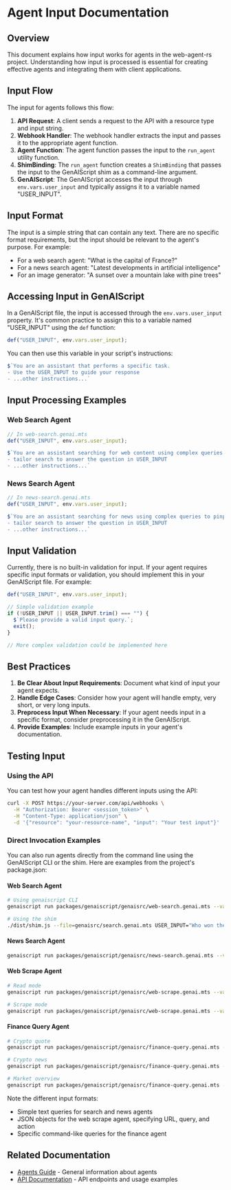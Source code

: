 # Agent Input Documentation

## Overview

This document explains how input works for agents in the web-agent-rs project. Understanding how input is processed is essential for creating effective agents and integrating them with client applications.

## Input Flow

The input for agents follows this flow:

1. **API Request**: A client sends a request to the API with a resource type and input string.
2. **Webhook Handler**: The webhook handler extracts the input and passes it to the appropriate agent function.
3. **Agent Function**: The agent function passes the input to the `run_agent` utility function.
4. **ShimBinding**: The `run_agent` function creates a `ShimBinding` that passes the input to the GenAIScript shim as a command-line argument.
5. **GenAIScript**: The GenAIScript accesses the input through `env.vars.user_input` and typically assigns it to a variable named "USER_INPUT".

## Input Format

The input is a simple string that can contain any text. There are no specific format requirements, but the input should be relevant to the agent's purpose. For example:

- For a web search agent: "What is the capital of France?"
- For a news search agent: "Latest developments in artificial intelligence"
- For an image generator: "A sunset over a mountain lake with pine trees"

## Accessing Input in GenAIScript

In a GenAIScript file, the input is accessed through the `env.vars.user_input` property. It's common practice to assign this to a variable named "USER_INPUT" using the `def` function:

```typescript
def("USER_INPUT", env.vars.user_input);
```

You can then use this variable in your script's instructions:

```typescript
$`You are an assistant that performs a specific task.
- Use the USER_INPUT to guide your response
- ...other instructions...`
```

## Input Processing Examples

### Web Search Agent

```typescript
// In web-search.genai.mts
def("USER_INPUT", env.vars.user_input);

$`You are an assistant searching for web content using complex queries to pinpoint results.
- tailor search to answer the question in USER_INPUT
- ...other instructions...`
```

### News Search Agent

```typescript
// In news-search.genai.mts
def("USER_INPUT", env.vars.user_input);

$`You are an assistant searching for news using complex queries to pinpoint results.
- tailor search to answer the question in USER_INPUT
- ...other instructions...`
```

## Input Validation

Currently, there is no built-in validation for input. If your agent requires specific input formats or validation, you should implement this in your GenAIScript file. For example:

```typescript
def("USER_INPUT", env.vars.user_input);

// Simple validation example
if (!USER_INPUT || USER_INPUT.trim() === "") {
  $`Please provide a valid input query.`;
  exit();
}

// More complex validation could be implemented here
```

## Best Practices

1. **Be Clear About Input Requirements**: Document what kind of input your agent expects.
2. **Handle Edge Cases**: Consider how your agent will handle empty, very short, or very long inputs.
3. **Preprocess Input When Necessary**: If your agent needs input in a specific format, consider preprocessing it in the GenAIScript.
4. **Provide Examples**: Include example inputs in your agent's documentation.

## Testing Input

### Using the API

You can test how your agent handles different inputs using the API:

```bash
curl -X POST https://your-server.com/api/webhooks \
  -H "Authorization: Bearer <session_token>" \
  -H "Content-Type: application/json" \
  -d '{"resource": "your-resource-name", "input": "Your test input"}'
```

### Direct Invocation Examples

You can also run agents directly from the command line using the GenAIScript CLI or the shim. Here are examples from the project's package.json:

#### Web Search Agent

```bash
# Using genaiscript CLI
genaiscript run packages/genaiscript/genaisrc/web-search.genai.mts --vars USER_INPUT='who won the 2024 election?'

# Using the shim
./dist/shim.js --file=genaisrc/search.genai.mts USER_INPUT="Who won the 2024 presidential election?"
```

#### News Search Agent

```bash
genaiscript run packages/genaiscript/genaisrc/news-search.genai.mts --vars USER_INPUT='What are the latest updates and developments in the Ukraine war?'
```

#### Web Scrape Agent

```bash
# Read mode
genaiscript run packages/genaiscript/genaisrc/web-scrape.genai.mts --vars USER_INPUT='{"url":"https://geoff.seemueller.io/about","query":"Describe the details of the page.", "action": "read"}'

# Scrape mode
genaiscript run packages/genaiscript/genaisrc/web-scrape.genai.mts --vars USER_INPUT='{"url":"https://www.time4learning.com/homeschool-curriculum/high-school/eleventh-grade/math.html","query":"What is on this page?", "action": "scrape"}'
```

#### Finance Query Agent

```bash
# Crypto quote
genaiscript run packages/genaiscript/genaisrc/finance-query.genai.mts --vars USER_INPUT='Get a quote for BTC'

# Crypto news
genaiscript run packages/genaiscript/genaisrc/finance-query.genai.mts --vars USER_INPUT='What is the news for Bitcoin?'

# Market overview
genaiscript run packages/genaiscript/genaisrc/finance-query.genai.mts --vars USER_INPUT='What are the trending symbols in the market?'
```

Note the different input formats:
- Simple text queries for search and news agents
- JSON objects for the web scrape agent, specifying URL, query, and action
- Specific command-like queries for the finance agent

## Related Documentation

- [Agents Guide](./agents.md) - General information about agents
- [API Documentation](./api.md) - API endpoints and usage examples
